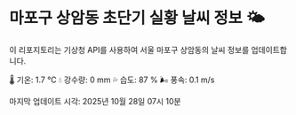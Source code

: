 
# 마포구 상암동 초단기 실황 날씨 정보 🌤️

이 리포지토리는 기상청 API를 사용하여 서울 마포구 상암동의 날씨 정보를 업데이트합니다. 

🌡️ 기온: 1.7 ℃
💧 강수량: 0 mm
💦 습도: 87 %
🌬️ 풍속: 0.1 m/s

마지막 업데이트 시각: 2025년 10월 28일 07시 10분    
